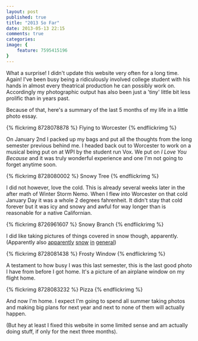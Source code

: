 ```yaml
---
layout: post
published: true
title: "2013 So Far"
date: 2013-05-13 22:15
comments: true
categories: 
image: {
	feature: 7595415196
}
---
```

What a surprise! I didn't update this website very often for a long time. Again! I've been busy being a ridiculously involved college student with his hands in almost every theatrical production he can possibly work on. Accordingly my photographic output has also been just a 'tiny' little bit less prolific than in years past.

Because of that, here's a summary of the last 5 months of my life in a little photo essay.

{% flickrimg 8728078878 %}
	Flying to Worcester
{% endflickrimg %}

On January 2nd I packed up my bags and put all the thoughts from the long semester previous behind me. I headed back out to Worcester to work on a musical being put on at WPI by the student run Vox. We put on <i>I Love You Because</i> and it was truly wonderful experience and one I'm not going to forget anytime soon.

{% flickrimg 8728080002 %}
	Snowy Tree
{% endflickrimg %}

I did not however, love the cold. This is already several weeks later in the after math of Winter Storm Nemo. When I flew into Worcester on that cold January Day it was a whole 2 degrees fahrenheit. It didn't stay that cold forever but it was icy and snowy and awful for way longer than is reasonable for a native Californian.

{% flickrimg 8726961607 %}
	Snowy Branch
{% endflickrimg %}

I did like taking pictures of things covered in snow though, apparently. (Apparently also [apparently](http://www.flickr.com/photos/jreedmoore/8524045273/in/photostream/lightbox/) [snow](http://www.flickr.com/photos/jreedmoore/8524046833/in/photostream/lightbox/) [in](http://www.flickr.com/photos/jreedmoore/8525162756/in/photostream/lightbox/) [general](http://www.flickr.com/photos/jreedmoore/8525164398/in/photostream/lightbox/))

{% flickrimg 8728081438 %}
	Frosty Window
{% endflickrimg %}

A testament to how busy I was this last semester, this is the last good photo I have from before I got home. It's a picture of an airplane window on my flight home.

{% flickrimg 8728083232 %}
	Pizza
{% endflickrimg %}

And now I'm home. I expect I'm going to spend all summer taking photos and making big plans for next year and next to none of them will actually happen.

(But hey at least I fixed this website in some limited sense and am actually doing stuff, if only for the next three months).